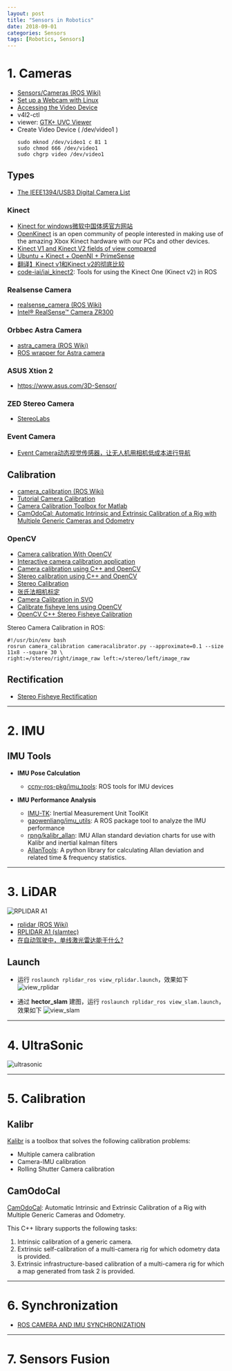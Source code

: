 ```yaml
---
layout: post
title: "Sensors in Robotics"
date: 2018-09-01
categories: Sensors
tags: [Robotics, Sensors]
---
```


# 1. Cameras

* [Sensors/Cameras (ROS Wiki)](http://wiki.ros.org/Sensors/Cameras)
* [Set up a Webcam with Linux](http://www.linuxintro.org/wiki/Set_up_a_Webcam_with_Linux)
* [Accessing the Video Device](https://www.tldp.org/HOWTO/Webcam-HOWTO/dev-intro.html)
* v4l2-ctl
* viewer: [GTK+ UVC Viewer](http://guvcview.sourceforge.net/index.html)
* Create Video Device ( /dev/video1 )
  ```
  sudo mknod /dev/video1 c 81 1
  sudo chmod 666 /dev/video1
  sudo chgrp video /dev/video1
  ```

## Types

* [The IEEE1394/USB3 Digital Camera List](https://damien.douxchamps.net/ieee1394/cameras/)

### Kinect
* [Kinect for windows微软中国体感官方网站](http://www.k4w.cn/)
* [OpenKinect](https://openkinect.org/wiki/Main_Page) is an open community of people interested in making use of the amazing Xbox Kinect hardware with our PCs and other devices.
* [Kinect V1 and Kinect V2 fields of view compared](http://smeenk.com/kinect-field-of-view-comparison/)
* [Ubuntu + Kinect + OpenNI + PrimeSense](http://mitchtech.net/ubuntu-kinect-openni-primesense/)
* [翻译】Kinect v1和Kinect v2的彻底比较](http://www.cnblogs.com/TracePlus/p/4136297.html)
* [code-iai/iai_kinect2](https://github.com/code-iai/iai_kinect2): Tools for using the Kinect One (Kinect v2) in ROS

### Realsense Camera
* [realsense_camera (ROS Wiki)](http://wiki.ros.org/realsense_camera)
* [Intel® RealSense­™ Camera ZR300](https://software.intel.com/en-us/realsense/zr300)

### Orbbec Astra Camera
* [astra_camera (ROS Wiki)](http://wiki.ros.org/astra_camera)
* [ROS wrapper for Astra camera](https://github.com/orbbec/ros_astra_camera)

### ASUS Xtion 2
* https://www.asus.com/3D-Sensor/

### ZED Stereo Camera
* [StereoLabs](https://www.stereolabs.com/)

### Event Camera
* [Event Camera动态视觉传感器，让无人机用相机低成本进行导航](https://www.leiphone.com/news/201709/LkfPqS60ZYgmXk8x.html)


## Calibration

* [camera_calibration (ROS Wiki)](http://wiki.ros.org/camera_calibration)
* [Tutorial Camera Calibration](http://boofcv.org/index.php?title=Tutorial_Camera_Calibration)
* [Camera Calibration Toolbox for Matlab](http://www.vision.caltech.edu/bouguetj/calib_doc/)
* [CamOdoCal: Automatic Intrinsic and Extrinsic Calibration of a Rig with Multiple Generic Cameras and Odometry](https://github.com/hengli/camodocal)

### OpenCV
* [Camera calibration With OpenCV](http://docs.opencv.org/2.4/doc/tutorials/calib3d/camera_calibration/camera_calibration.html)
* [Interactive camera calibration application](http://docs.opencv.org/3.2.0/d7/d21/tutorial_interactive_calibration.html)
* [Camera calibration using C++ and OpenCV](http://sourishghosh.com/2016/camera-calibration-cpp-opencv/)
* [Stereo calibration using C++ and OpenCV](http://sourishghosh.com/2016/stereo-calibration-cpp-opencv/)
* [Stereo Calibration](http://www.jayrambhia.com/blog/stereo-calibration)
* [张氏法相机标定](https://zhuanlan.zhihu.com/p/24651968)
* [Camera Calibration in SVO](https://github.com/uzh-rpg/rpg_svo/wiki/Camera-Calibration)
* [Calibrate fisheye lens using OpenCV](https://medium.com/@kennethjiang/calibrate-fisheye-lens-using-opencv-333b05afa0b0)
* [OpenCV C++ Stereo Fisheye Calibration](https://github.com/sourishg/fisheye-stereo-calibration)

Stereo Camera Calibration in ROS:
```
#!/usr/bin/env bash
rosrun camera_calibration cameracalibrator.py --approximate=0.1 --size 11x8 --square 30 \
right:=/stereo/right/image_raw left:=/stereo/left/image_raw
```

## Rectification
* [Stereo Fisheye Rectification](https://github.com/ShreyasSkandanS/stereo_fisheye_rectify)


-----

# 2. IMU

## IMU Tools
* **IMU Pose Calculation**
  - [ccny-ros-pkg/imu_tools](https://github.com/ccny-ros-pkg/imu_tools): ROS tools for IMU devices

* **IMU Performance Analysis**
  - [IMU-TK](https://bitbucket.org/alberto_pretto/imu_tk): Inertial Measurement Unit ToolKit
  - [gaowenliang/imu_utils](https://github.com/gaowenliang/imu_utils): A ROS package tool to analyze the IMU performance
  - [rpng/kalibr_allan](https://github.com/rpng/kalibr_allan): IMU Allan standard deviation charts for use with Kalibr and inertial kalman filters
  - [AllanTools](https://pypi.org/project/AllanTools/): A python library for calculating Allan deviation and related time & frequency statistics.


-----

# 3. LiDAR

![RPLIDAR A1](../images/Sensors/rplidar.png)

* [rplidar (ROS Wiki)](http://wiki.ros.org/rplidar)
* [RPLIDAR A1 (slamtec)](http://www.slamtec.com/en/lidar/a1)
* [在自动驾驶中，单线激光雷达能干什么?](https://www.leiphone.com/news/201612/kEUZbebrEA2WJRVE.html)

## Launch

* 运行 `roslaunch rplidar_ros view_rplidar.launch`，效果如下
![view_rplidar](../images/Sensors/view_rplidar.png)

* 通过 **hector_slam** 建图，运行 `roslaunch rplidar_ros view_slam.launch`，效果如下
![view_slam](../images/Sensors/view_slam.png)


-----

# 4. UltraSonic

![ultrasonic](../images/Sensors/ultrasonic.jpg)


-----

# 5. Calibration

## Kalibr

[Kalibr](https://github.com/ethz-asl/kalibr) is a toolbox that solves the following calibration problems:  

* Multiple camera calibration
* Camera-IMU calibration
* Rolling Shutter Camera calibration

## CamOdoCal
[CamOdoCal](https://github.com/hengli/camodocal): Automatic Intrinsic and Extrinsic Calibration of a Rig with Multiple Generic Cameras and Odometry.  

This C++ library supports the following tasks:
1. Intrinsic calibration of a generic camera.  
2. Extrinsic self-calibration of a multi-camera rig for which odometry data is provided.  
3. Extrinsic infrastructure-based calibration of a multi-camera rig for which a map generated from task  2 is provided.


-----

# 6. Synchronization
* [ROS CAMERA AND IMU SYNCHRONIZATION](http://grauonline.de/wordpress/?page_id=1951)


-----

# 7. Sensors Fusion
